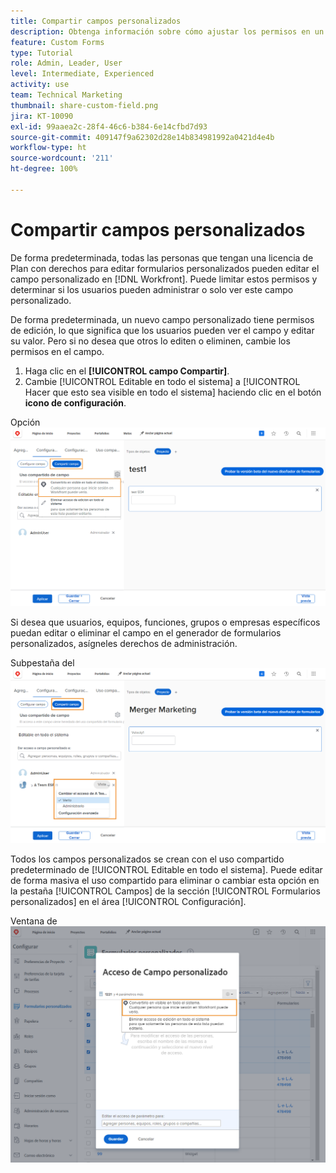 ```yaml
---
title: Compartir campos personalizados
description: Obtenga información sobre cómo ajustar los permisos en un campo personalizado para determinar si los usuarios pueden administrar o solo ver el campo personalizado.
feature: Custom Forms
type: Tutorial
role: Admin, Leader, User
level: Intermediate, Experienced
activity: use
team: Technical Marketing
thumbnail: share-custom-field.png
jira: KT-10090
exl-id: 99aaea2c-28f4-46c6-b384-6e14cfbd7d93
source-git-commit: 409147f9a62302d28e14b834981992a0421d4e4b
workflow-type: ht
source-wordcount: '211'
ht-degree: 100%

---
```


# Compartir campos personalizados

De forma predeterminada, todas las personas que tengan una licencia de Plan con derechos para editar formularios personalizados pueden editar el campo personalizado en [!DNL Workfront]. Puede limitar estos permisos y determinar si los usuarios pueden administrar o solo ver este campo personalizado.

De forma predeterminada, un nuevo campo personalizado tiene permisos de edición, lo que significa que los usuarios pueden ver el campo y editar su valor. Pero si no desea que otros lo editen o eliminen, cambie los permisos en el campo.

1. Haga clic en el **[!UICONTROL campo Compartir]**.
1. Cambie [!UICONTROL Editable en todo el sistema] a [!UICONTROL Hacer que esto sea visible en todo el sistema] haciendo clic en el botón **icono de configuración**.

Opción ![[!UICONTROL Hacer que esto sea visible en todo el sistema] en la subpestaña del [!UICONTROL campo Compartir]](assets/custom-forms-field-sharing-1.png)

Si desea que usuarios, equipos, funciones, grupos o empresas específicos puedan editar o eliminar el campo en el generador de formularios personalizados, asígneles derechos de administración.

Subpestaña del ![[!UICONTROL campo Compartir] en la pestaña [!UICONTROL configuración de Campo] en el generador de formularios personalizado](assets/custom-forms-field-sharing-2.png)

Todos los campos personalizados se crean con el uso compartido predeterminado de [!UICONTROL Editable en todo el sistema]. Puede editar de forma masiva el uso compartido para eliminar o cambiar esta opción en la pestaña [!UICONTROL Campos] de la sección [!UICONTROL Formularios personalizados] en el área [!UICONTROL Configuración].

Ventana de ![[!UICONTROL Acceso a campo personalizado] ](assets/custom-forms-field-sharing-3.png)
